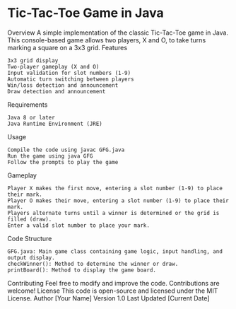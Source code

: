 Tic-Tac-Toe Game in Java
=====================================
Overview
A simple implementation of the classic Tic-Tac-Toe game in Java. This console-based game allows two players, X and O, to take turns marking a square on a 3x3 grid.
Features

    3x3 grid display
    Two-player gameplay (X and O)
    Input validation for slot numbers (1-9)
    Automatic turn switching between players
    Win/loss detection and announcement
    Draw detection and announcement

Requirements

    Java 8 or later
    Java Runtime Environment (JRE)

Usage

    Compile the code using javac GFG.java
    Run the game using java GFG
    Follow the prompts to play the game

Gameplay

    Player X makes the first move, entering a slot number (1-9) to place their mark.
    Player O makes their move, entering a slot number (1-9) to place their mark.
    Players alternate turns until a winner is determined or the grid is filled (draw).
    Enter a valid slot number to place your mark.

Code Structure

    GFG.java: Main game class containing game logic, input handling, and output display.
    checkWinner(): Method to determine the winner or draw.
    printBoard(): Method to display the game board.

Contributing
Feel free to modify and improve the code. Contributions are welcome!
License
This code is open-source and licensed under the MIT License.
Author
[Your Name]
Version
1.0
Last Updated
[Current Date]
